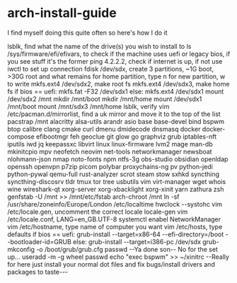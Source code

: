# arch-install-guide
I find myself doing this quite often so here's how I do it

lsblk, find what the name of the drive(s) you wish to install to
ls /sys/firmware/efi/efivars, to check if the machine uses uefi or legacy bios, if you see stuff it's the former
ping 4.2.2.2, check if internet is up, if not use iwctl to set up connection
fdisk /dev/sdx, create 3 partitions, ~1G boot, >30G root and what remains for home partition, type n for new partition, w to write
mkfs.ext4 /dev/sdx2, make root fs
mkfs.ext4 /dev/sdx3, make home fs
if bios == uefi:
	mkfs.fat -F32 /dev/sdx1
else:
	mkfs.ext4 /dev/sdx1
mount /dev/sdx2 /mnt
mkdir /mnt/boot
mkdir /mnt/home
mount /dev/sdx1 /mnt/boot
mount /mnt/sdx3 /mnt/home
lsblk, verify
vim /etc/pacman.d/mirrorlist, find a uk mirror and move it to the top of the list
pacstrap /mnt alacritty alsa-utils arandr asio base base-devel bind bspwm btop calibre clang cmake curl dmenu dmidecode dnsmasq docker docker-compose efibootmgr feh geoclue git glow go graphviz grub iptables-nft iputils iwd jq keepassxc libvirt linux linux-firmware lvm2 mage man-db mkinitcpio mpv neofetch neovim net-tools networkmanager newsboat nlohmann-json nmap noto-fonts npm ntfs-3g obs-studio obsidian openldap openssh openvpn p7zip picom polybar proxychains-ng pv python-jedi python-pywal qemu-full rust-analyzer scrot steam stow sxhkd syncthing syncthing-discosrv tldr tmux tor tree usbutils vim virt-manager wget whois wine wireshark-qt xorg-server xorg-xbacklight xorg-xinit yarn zathura zsh 
genfstab -U /mnt >> /mnt/etc/fstab
arch-chroot /mnt
ln -sf /usr/share/zoneinfo/Europe/London /etc/localtime
hwclock --systohc
vim /etc/locale.gen, uncomment the correct locale
locale-gen
vim /etc/locale.conf, LANG=en_GB.UTF-8
systemctl enabel NetworkManager
vim /etc/hostname, type name of computer you want
vim /etc/hosts, type defaults
if bios == uefi:
	grub-install --target=x86-64 --efi-directory=/boot --bootloader-id=GRUB
else:
	grub-install --target=i386-pc /dev/sdx
grub-mkconfig -o /boot/grub/grub.cfg
passwd
--Ya done son-- No for the set up...
useradd -m -g wheel <usr>
passwd
echo "exec bspwm" >> ~/xinitrc
--Really for here just install your normal dot files and fix bugs/install
drivers and packages to taste---
